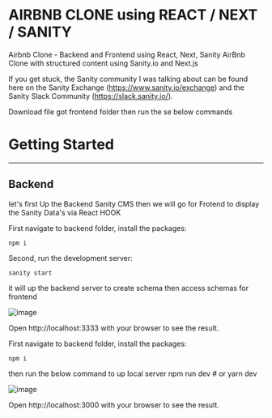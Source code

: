 # AIRBNB CLONE using REACT / NEXT / SANITY
Airbnb Clone - Backend and Frontend using React, Next, Sanity
AirBnb Clone with structured content using Sanity.io and Next.js

If you get stuck, the Sanity community I was talking about can be found here on the Sanity Exchange (https://www.sanity.io/exchange) and the Sanity Slack Community (https://slack.sanity.io/).

Download file got frontend folder then run the se below commands

# Getting Started
<hr/>

## Backend

let's first Up the Backend Sanity CMS then we will go for Frotend to display the Sanity Data's via React HOOK


First navigate to backend folder, install the packages:

    npm i

Second, run the development server:

    sanity start

it will up the backend server to create schema then access schemas for frontend

![image](https://user-images.githubusercontent.com/8361967/145203826-02b46513-a38a-4861-b4ec-e6db12fe7f42.png)

Open http://localhost:3333 with your browser to see the result.


First navigate to backend folder, install the packages:

    npm i

then run  the below command to up local server
    npm run dev
    # or
    yarn dev

![image](https://user-images.githubusercontent.com/8361967/145203736-9e9bc700-3970-4953-bd63-b3f641c014b8.png)


Open http://localhost:3000 with your browser to see the result.
